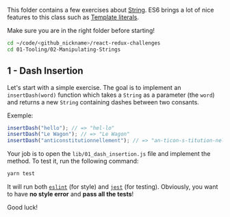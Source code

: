 This folder contains a few exercises about [String](https://developer.mozilla.org/en-US/docs/Web/JavaScript/Reference/Global_Objects/String). ES6 brings a lot of nice features to this class such as [Template literals](https://developer.mozilla.org/en-US/docs/Web/JavaScript/Reference/Template_literals).

Make sure you are in the right folder before starting!

```bash
cd ~/code/<github_nickname>/react-redux-challenges
cd 01-Tooling/02-Manipulating-Strings
```

## 1 - Dash Insertion

Let's start with a simple exercise. The goal is to implement an `insertDash(word)` function which takes a `String` as a parameter (the `word`) and returns a new `String` containing dashes between two consants.

Exemple:

```js
insertDash("hello"); // => "hel-lo"
insertDash("Le Wagon"); // => "Le Wagon"
insertDash("anticonstitutionnellement"); // => "an-ticon-s-titution-nel-lement"
```

Your job is to open the `lib/01_dash_insertion.js` file and implement the method. To test it, run the following command:

```bash
yarn test
```

It will run both [`eslint`](https://eslint.org/) (for style) and [`jest`](https://facebook.github.io/jest/) (for testing). Obviously, you want to have **no style error** and **pass all the tests**!

Good luck!
